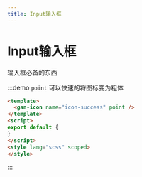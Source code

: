 ```yaml
---
title: Input输入框
---
```

# Input输入框
输入框必备的东西

:::demo `point` 可以快速的将图标变为粗体
```html {2}
<template>
  <gan-icon name="icon-success" point />
</template>
<script>
export default {
}
</script>
<style lang="scss" scoped>
</style>
```
:::